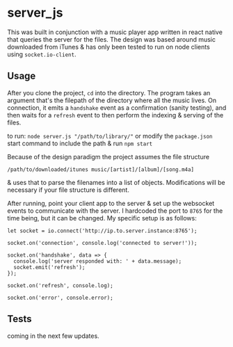 # server_js
This was built in conjunction with a music player app written in react native that queries the server for the files.
The design was based around music downloaded from iTunes & has only been tested to run on node clients using `socket.io-client`.

## Usage
After you clone the project, `cd` into the directory. The program takes an argument that's the filepath of the directory where all the music lives. On connection, it emits a `handshake` event as a confirmation (sanity testing), and then waits for a `refresh` event to then perform the indexing & serving of the files.

to run:
`node server.js "/path/to/library/"`
or modify the `package.json` start command to include the path & run `npm start`

Because of the design paradigm the project assumes the file structure 
```
/path/to/downloaded/itunes music/[artist]/[album]/[song.m4a]
``` 
& uses that to parse the filenames into a list of objects. Modifications will be necessary if your file structure is different.

After running, point your client app to the server & set up the websocket events to communicate with the server. I hardcoded the port to `8765` for the time being, but it can be changed. My specific setup is as follows:

```
let socket = io.connect('http://ip.to.server.instance:8765');

socket.on('connection', console.log('connected to server!'));

socket.on('handshake', data => {
  console.log('server responded with: ' + data.message);
  socket.emit('refresh');
});

socket.on('refresh', console.log);

socket.on('error', console.error);
```
## Tests
coming in the next few updates.
